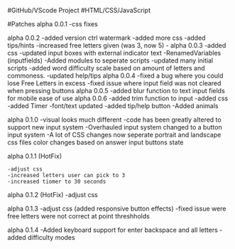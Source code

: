 #GitHub/VScode Project
#HTML/CSS/JavaScript

#Patches
alpha 0.0.1
    -css fixes

alpha 0.0.2
    -added version ctrl watermark
    -added more css
    -added tips/hints
    -increased free letters given 
        (was 3, now 5)
    -
alpha 0.0.3
    -added css
    -updated input boxes with external indicator text
    -RenamedVariables
        (inputfields)
    -Added modules to seperate scripts
    -updated many initial scripts
    -added word difficulty scale based on amount of letters and commoness.
    -updated help/tips
alpha 0.0.4
    -fixed a bug where you could lose Free Letters in excess
    -fixed issue where input field was not cleared when pressing buttons
alpha 0.0.5
    -added blur function to text input fields for mobile ease of use
alpha 0.0.6
    -added trim function to input
    -added css
    -added Timer 
    -font/text updated
    -added tip/help button
    -Added animals

alpha 0.1.0
    -visual looks much different
    -code has been greatly altered to support new input system
    -Overhauled input system
        changed to a button input system
    -A lot of CSS changes
        now seperate portrait and landscape css files
        color changes based on answer
        input buttons state

alpha 0.1.1 (HotFix)

    -adjust css
    -increased letters user can pick to 3
    -increased tiomer to 30 seconds

 alpha 0.1.2 (HotFix)
    -adjust css

alpha 0.1.3
    -adjust css
        (added responsive button effects)
    -fixed issue were free letters were not correct at point threshholds

alpha 0.1.4
    -Added keyboard support for enter backspace and all letters
    -added difficulty modes    